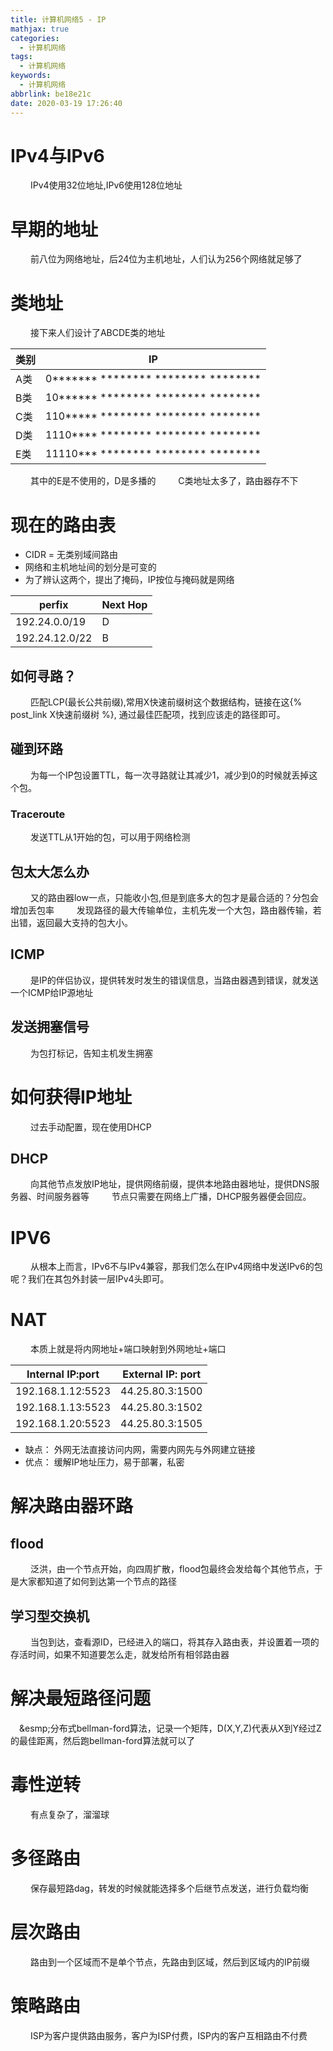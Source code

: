 ```yaml
---
title: 计算机网络5 - IP
mathjax: true
categories:
  - 计算机网络
tags:
  - 计算机网络
keywords:
  - 计算机网络
abbrlink: be18e21c
date: 2020-03-19 17:26:40
---
```


# IPv4与IPv6
&emsp;&emsp; IPv4使用32位地址,IPv6使用128位地址

# 早期的地址
&emsp;&emsp; 前八位为网络地址，后24位为主机地址，人们认为256个网络就足够了

# 类地址
&emsp;&emsp; 接下来人们设计了ABCDE类的地址

|类别|IP|
|--|--|
| A类 | 0\*\*\*\*\*\*\* \*\*\*\*\*\*\*\* \*\*\*\*\*\*\*\* \*\*\*\*\*\*\*\* |
| B类 | 10\*\*\*\*\*\* \*\*\*\*\*\*\*\* \*\*\*\*\*\*\*\* \*\*\*\*\*\*\*\* |
| C类 | 110\*\*\*\*\* \*\*\*\*\*\*\*\* \*\*\*\*\*\*\*\* \*\*\*\*\*\*\*\* |
| D类 | 1110\*\*\*\* \*\*\*\*\*\*\*\* \*\*\*\*\*\*\*\* \*\*\*\*\*\*\*\* |
| E类 | 11110\*\*\* \*\*\*\*\*\*\*\* \*\*\*\*\*\*\*\* \*\*\*\*\*\*\*\* |

<!---more-->

&emsp;&emsp; 其中的E是不使用的，D是多播的
&emsp;&emsp; C类地址太多了，路由器存不下

# 现在的路由表
- CIDR = 无类别域间路由
- 网络和主机地址间的划分是可变的
- 为了辨认这两个，提出了掩码，IP按位与掩码就是网络


| perfix | Next Hop |
| -- | -- |
| 192.24.0.0/19 | D |
| 192.24.12.0/22 | B |

## 如何寻路？ 
&emsp;&emsp; 匹配LCP(最长公共前缀),常用X快速前缀树这个数据结构，链接在这{% post_link X快速前缀树 %}, 通过最佳匹配项，找到应该走的路径即可。

## 碰到环路
&emsp;&emsp; 为每一个IP包设置TTL，每一次寻路就让其减少1，减少到0的时候就丢掉这个包。

### Traceroute
&emsp;&emsp; 发送TTL从1开始的包，可以用于网络检测


## 包太大怎么办
&emsp;&emsp; 又的路由器low一点，只能收小包,但是到底多大的包才是最合适的？分包会增加丢包率
&emsp;&emsp; 发现路径的最大传输单位，主机先发一个大包，路由器传输，若出错，返回最大支持的包大小。

## ICMP
&emsp;&emsp; 是IP的伴侣协议，提供转发时发生的错误信息，当路由器遇到错误，就发送一个ICMP给IP源地址

## 发送拥塞信号
&emsp;&emsp; 为包打标记，告知主机发生拥塞

# 如何获得IP地址
&emsp;&emsp; 过去手动配置，现在使用DHCP

## DHCP
&emsp;&emsp; 向其他节点发放IP地址，提供网络前缀，提供本地路由器地址，提供DNS服务器、时间服务器等
&emsp;&emsp; 节点只需要在网络上广播，DHCP服务器便会回应。

# IPV6
&emsp;&emsp; 从根本上而言，IPv6不与IPv4兼容，那我们怎么在IPv4网络中发送IPv6的包呢？我们在其包外封装一层IPv4头即可。

# NAT
&emsp;&emsp; 本质上就是将内网地址+端口映射到外网地址+端口

| Internal IP:port | External IP: port| 
|--|--|
| 192.168.1.12:5523 | 44.25.80.3:1500|
| 192.168.1.13:5523 | 44.25.80.3:1502|
| 192.168.1.20:5523 | 44.25.80.3:1505|

- 缺点： 外网无法直接访问内网，需要内网先与外网建立链接
- 优点： 缓解IP地址压力，易于部署，私密


# 解决路由器环路
## flood 
&emsp;&emsp; 泛洪，由一个节点开始，向四周扩散，flood包最终会发给每个其他节点，于是大家都知道了如何到达第一个节点的路径
## 学习型交换机
&emsp;&emsp; 当包到达，查看源ID，已经进入的端口，将其存入路由表，并设置着一项的存活时间，如果不知道要怎么走，就发给所有相邻路由器

# 解决最短路径问题
&emsp;&esmp;分布式bellman-ford算法，记录一个矩阵，D(X,Y,Z)代表从X到Y经过Z的最佳距离，然后跑bellman-ford算法就可以了


# 毒性逆转
&emsp;&emsp; 有点复杂了，溜溜球


# 多径路由
&emsp;&emsp; 保存最短路dag，转发的时候就能选择多个后继节点发送，进行负载均衡

# 层次路由
&emsp;&emsp; 路由到一个区域而不是单个节点，先路由到区域，然后到区域内的IP前缀

# 策略路由
&emsp;&emsp; ISP为客户提供路由服务，客户为ISP付费，ISP内的客户互相路由不付费
